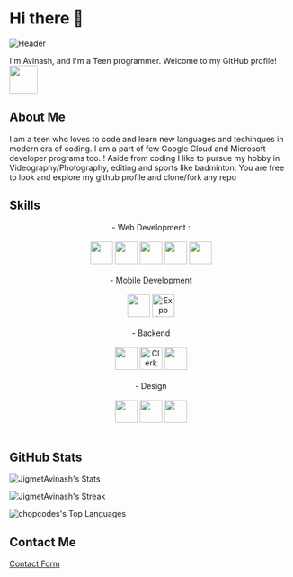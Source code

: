 
# Hi there 👋
![Header](https://cdn.discordapp.com/attachments/1055128031137640481/1190317351313342524/Image_29-12-23_at_9.03_PM.jpeg?ex=65a15c6b&is=658ee76b&hm=46380b8860caadd35ec93571e77eee0c9aadf77b8a26aa461a01c8c61d42bf11&)

I'm Avinash, and I'm a Teen programmer. Welcome to my GitHub profile!
<img src="https://cdn.discordapp.com/attachments/1055128031137640481/1189606239097847920/b49eb9ab8e9812f1a3f423b5a5a7424d-sticker.png?ex=659ec625&is=658c5125&hm=769fcec57c820208a5c4089e61b106ef261771b21bf3b0501abc7487a55f86a1&" width="50px" margin-top="100px"/>

## About Me

I am a teen who loves to code and learn new languages and techinques in modern era of coding. I am a part of few Google Cloud and Microsoft developer programs too. ! Aside from coding I like to pursue my hobby in Videography/Photography, editing and sports like badminton.
You are free to look and explore my github profile and clone/fork any repo 

## Skills
<center>
- Web Development : 
  <br>
  <br>
    <div>
      <img src="https://img.icons8.com/?size=256&id=108784&format=png" height="40px"/>
      <img src="https://cdn.discordapp.com/attachments/1055128031137640481/1189613666992140298/Image_27-12-23_at_10.28_PM.jpeg?ex=659ecd10&is=658c5810&hm=ec6e97a81d91d3a6fdb00f9eebe9f23c73ac9b796accacb04ab96f9f8c643a28&" height="40px" />
      <img  src="https://img.icons8.com/?size=256&id=asWSSTBrDlTW&format=png" height="40px" /> 
      <img src="https://img.icons8.com/?size=256&id=20909&format=png" height="40px"/>
      <img src="https://img.icons8.com/?size=256&id=4PiNHtUJVbLs&format=png" height="40px" />
    </div>
  <br>
- Mobile Development
  <br>
  <br>
    <div>
       <img src="https://cdn.discordapp.com/attachments/1055128031137640481/1189620312225099876/wOkaW83P5y1hgAAAABJRU5ErkJggg.png?ex=659ed340&is=658c5e40&hm=02cf2d37a02454743dc4feb3a0f70d55c8e5f1d5af803745134bbc19487bc33f&" height="40px"/>
      <img src="https://avatars.githubusercontent.com/u/12504344?s=200&v=4" height="40px" alt="Expo (React Native Framework)"/> 
    </div>
  <br>
- Backend
  <br>
  <br>
    <div>
       <img src="https://miro.medium.com/v2/resize:fit:300/1*R4c8lHBHuH5qyqOtZb3h-w.png" height="40px"/>
      <img src="https://clerk.com/_next/image?url=%2Fimages%2Fclerk-logo.svg&w=256&q=75" height="40px" alt="Clerk Auth"/> 
      <img src="https://github.com/ChopCodes/ChopCodes/blob/main/Python.png" height="40px" />
    </div>
  <br>
- Design
  <br>
  <br>
    <div>
       <img src="https://play-lh.googleusercontent.com/efwNlvQ3pch_-hZ9xeHf6YF-f_rHzQQo21IVevPLOxpzSVfxuVKom2_7C6axFbC-3rU=w600-h300-pc0xffffff-pd" height="40px"/>
      <img src="https://upload.wikimedia.org/wikipedia/commons/thumb/4/4c/Adobe_Creative_Cloud_rainbow_icon.svg/1200px-Adobe_Creative_Cloud_rainbow_icon.svg.png" height="40px" /> 
      <img src="https://play-lh.googleusercontent.com/3aWGqSf3T_p3F6wc8FFvcZcnjWlxpZdNaqFVEvPwQ1gTOPkVoZwq6cYvfK9eCkwCXbRY" height="40px" />
    </div>
  <br>
</center>

## GitHub Stats

![JigmetAvinash's Stats](https://github-readme-stats.vercel.app/api?username=JigmetAvinash&theme=vue-dark&show_icons=true&hide_border=true&count_private=true)

![JigmetAvinash's Streak](https://github-readme-streak-stats.herokuapp.com/?user=JigmetAvinash&theme=vue-dark&hide_border=true)

![chopcodes's Top Languages](https://github-readme-stats.vercel.app/api/top-langs/?username=JigmetAvinash&theme=vue-dark&show_icons=true&hide_border=true&layout=compact)

## Contact Me
[Contact Form](https://tr.ee/ExlwYVkuxa) 
